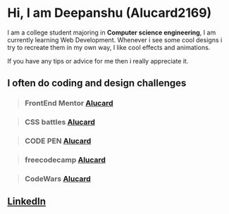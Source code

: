 # Hi, I am Deepanshu (Alucard2169)

I am a college student majoring in __Computer science engineering__, I am currently learning Web Development. 
Whenever i see some cool designs i try to recreate them in my own way, I like cool effects and animations.


If you have any tips or advice for me then i really appreciate it.

## I often do coding and design challenges

> ### FrontEnd Mentor [Alucard](https://www.frontendmentor.io/profile/Alucard2169)


> ### CSS battles [Alucard](https://cssbattle.dev/player/NpJ77jYmXnRX59cw7u9iXJlQfr83)


> ### CODE PEN [Alucard](https://codepen.io/alucard2169)


> ### freecodecamp [Alucard](https://www.freecodecamp.org/alucard2169)


>### CodeWars [Alucard](https://www.codewars.com/users/Alucard2169)


## [LinkedIn](https://www.linkedin.com/in/deepanshu-aab1181a6/)


